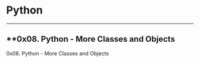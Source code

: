 # Python
---
**0x08. Python - More Classes and Objects 
---
0x08. Python - More Classes and Objects


